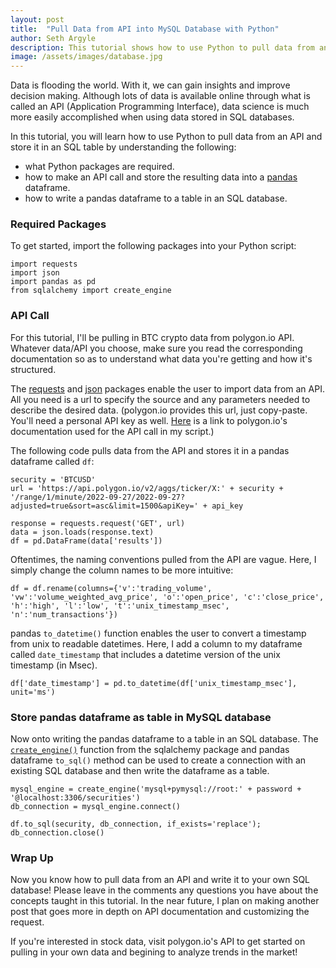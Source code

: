 ```yaml
---
layout: post
title:  "Pull Data from API into MySQL Database with Python"
author: Seth Argyle
description: This tutorial shows how to use Python to pull data from an API and store it in tables in a MySQL database.
image: /assets/images/database.jpg
---
```


Data is flooding the world. With it, we can gain insights and improve decision making. Although lots of data is available online through what is called an API (Application Programming Interface), data science is much more easily accomplished when using data stored in SQL databases.

In this tutorial, you will learn how to use Python to pull data from an API and store it in an SQL table by understanding the following:
- what Python packages are required.
- how to make an API call and store the resulting data into a [pandas](https://pandas.pydata.org/docs/index.html) dataframe.
- how to write a pandas dataframe to a table in an SQL database.

### Required Packages
To get started, import the following packages into your Python script:
```
import requests
import json
import pandas as pd
from sqlalchemy import create_engine
```

### API Call
For this tutorial, I'll be pulling in BTC crypto data from polygon.io API. Whatever data/API you choose, make sure you read the corresponding documentation so as to understand what data you're getting and how it's structured.

The [requests](https://pypi.org/project/requests/) and [json](https://docs.python.org/3/library/json.html) packages enable the user to import data from an API. All you need is a url to specify the source and any parameters needed to describe the desired data. (polygon.io provides this url, just copy-paste. You'll need a personal API key as well. [Here](https://polygon.io/docs/crypto/getting-started) is a link to polygon.io's documentation used for the API call in my script.)

The following code pulls data from the API and stores it in a pandas dataframe called `df`:
```
security = 'BTCUSD'
url = 'https://api.polygon.io/v2/aggs/ticker/X:' + security + '/range/1/minute/2022-09-27/2022-09-27?adjusted=true&sort=asc&limit=1500&apiKey=' + api_key
```
```
response = requests.request('GET', url)
data = json.loads(response.text)
df = pd.DataFrame(data['results'])
```

Oftentimes, the naming conventions pulled from the API are vague. Here, I simply change the column names to be more intuitive:
```
df = df.rename(columns={'v':'trading_volume', 'vw':'volume_weighted_avg_price', 'o':'open_price', 'c':'close_price', 'h':'high', 'l':'low', 't':'unix_timestamp_msec', 'n':'num_transactions'})
```

pandas `to_datetime()` function enables the user to convert a timestamp from unix to readable datetimes. Here, I add a column to my dataframe called `date_timestamp` that includes a datetime version of the unix timestamp (in Msec).
```
df['date_timestamp'] = pd.to_datetime(df['unix_timestamp_msec'], unit='ms')
```

### Store pandas dataframe as table in MySQL database
Now onto writing the pandas dataframe to a table in an SQL database. The [`create_engine()`](https://docs.sqlalchemy.org/en/14/core/engines.html) function from the sqlalchemy package and pandas dataframe `to_sql()` method can be used to create a connection with an existing SQL database and then write the dataframe as a table.
```
mysql_engine = create_engine('mysql+pymysql://root:' + password + '@localhost:3306/securities')
db_connection = mysql_engine.connect()
```
```
df.to_sql(security, db_connection, if_exists='replace');
db_connection.close()
```
### Wrap Up
Now you know how to pull data from an API and write it to your own SQL database! Please leave in the comments any questions you have about the concepts taught in this tutorial. In the near future, I plan on making another post that goes more in depth on API documentation and customizing the request.

If you're interested in stock data, visit polygon.io's API to get started on pulling in your own data and begining to analyze trends in the market!


